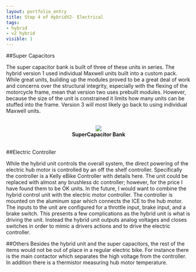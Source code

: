 ```yaml
---
layout: portfolio_entry
title: Step 4 of HybridV2- Electrical
tags:
- hybrid
- v2 hybrid
visible: 1
---
```


##Super Capacitors

The super capacitor bank is built of three of these units in series. The hybrid version 1 used individual Maxwell units built into a custom pack. While great units, building up the modules proved to be a great deal of work and concerns over the structural integrity, especially with the flexing of the motorcycle frame, mean that version two uses prebuilt modules. However, because the size of the unit is constrained it limits how many units can be stuffed into the frame. Version 3 will most likely go back to using individual Maxwell units.


<br>
<div style="text-align:center"><img src ="../../img/ElectricSystem.jpg" /> <br> <b>SuperCapacitor Bank</b></div>
<br>


##Electric Controller

While the hybrid unit controls the overall system, the direct powering of the electric hub motor is controlled by an off the shelf controller. Specifically the controller is a Kelly eBike Controller with details here. The unit could be replaced with almost any brushless dc controller; however, for the price I have found them to be OK units. In the future, I would want to combine the hybrid control unit with the electric motor controller. The controller is mounted on the aluminum spar which connects the ICE to the hub motor. The inputs to the unit are configured for a throttle input, brake input, and a brake switch. This presents a few complications as the hybrid unit is what is driving the unit. Instead the hybrid unit outputs analog voltages and closes switches in order to mimic a drivers actions and to drive the electric controller.

##Others
Besides the hybrid unit and the super capacitors, the rest of the items would not be out of place in a regular electric bike. For instance there is the main contactor which separates the high voltage from the controller. In addition there is a thermistor measuring hub motor temperature.
